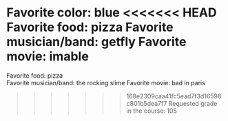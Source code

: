 Favorite color: blue
<<<<<<< HEAD
Favorite food: pizza
Favorite musician/band: getfly
Favorite movie: imable
=======
Favorite food: pizza      
Favorite musician/band: the rocking slime
Favorite movie: bad in paris
>>>>>>> 168e2309caa41fc5ead7f3d16598c801b5dea7f7
Requested grade in the course: 105
